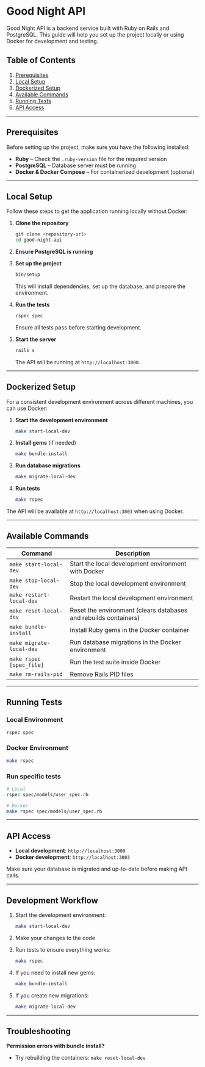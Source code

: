 # Good Night API

Good Night API is a backend service built with Ruby on Rails and PostgreSQL. This guide will help you set up the project locally or using Docker for development and testing.

## Table of Contents

1. [Prerequisites](#prerequisites)
2. [Local Setup](#local-setup)
3. [Dockerized Setup](#dockerized-setup)
4. [Available Commands](#available-commands)
5. [Running Tests](#running-tests)
6. [API Access](#api-access)

---

## Prerequisites

Before setting up the project, make sure you have the following installed:

- **Ruby** – Check the `.ruby-version` file for the required version
- **PostgreSQL** – Database server must be running
- **Docker & Docker Compose** – For containerized development (optional)

---

## Local Setup

Follow these steps to get the application running locally without Docker:

1. **Clone the repository**
   ```bash
   git clone <repository-url>
   cd good-night-api
   ```

2. **Ensure PostgreSQL is running**

3. **Set up the project**
   ```bash
   bin/setup
   ```
   This will install dependencies, set up the database, and prepare the environment.

4. **Run the tests**
   ```bash
   rspec spec
   ```
   Ensure all tests pass before starting development.

5. **Start the server**
   ```bash
   rails s
   ```
   The API will be running at `http://localhost:3000`.

---

## Dockerized Setup

For a consistent development environment across different machines, you can use Docker:

1. **Start the development environment**
   ```bash
   make start-local-dev
   ```

2. **Install gems** (if needed)
   ```bash
   make bundle-install
   ```

3. **Run database migrations**
   ```bash
   make migrate-local-dev
   ```

4. **Run tests**
   ```bash
   make rspec
   ```

The API will be available at `http://localhost:3003` when using Docker.

---

## Available Commands

| Command | Description |
|---------|-------------|
| `make start-local-dev` | Start the local development environment with Docker |
| `make stop-local-dev` | Stop the local development environment |
| `make restart-local-dev` | Restart the local development environment |
| `make reset-local-dev` | Reset the environment (clears databases and rebuilds containers) |
| `make bundle-install` | Install Ruby gems in the Docker container |
| `make migrate-local-dev` | Run database migrations in the Docker environment |
| `make rspec [spec_file]` | Run the test suite inside Docker |
| `make rm-rails-pid` | Remove Rails PID files |

---

## Running Tests

### Local Environment
```bash
rspec spec
```

### Docker Environment
```bash
make rspec
```

### Run specific tests
```bash
# Local
rspec spec/models/user_spec.rb

# Docker
make rspec spec/models/user_spec.rb
```

---

## API Access

- **Local development**: `http://localhost:3000`
- **Docker development**: `http://localhost:3003`

Make sure your database is migrated and up-to-date before making API calls.

---

## Development Workflow

1. Start the development environment:
   ```bash
   make start-local-dev
   ```

2. Make your changes to the code

3. Run tests to ensure everything works:
   ```bash
   make rspec
   ```

4. If you need to install new gems:
   ```bash
   make bundle-install
   ```

5. If you create new migrations:
   ```bash
   make migrate-local-dev
   ```

---

## Troubleshooting

**Permission errors with bundle install?**
- Try rebuilding the containers: `make reset-local-dev`
